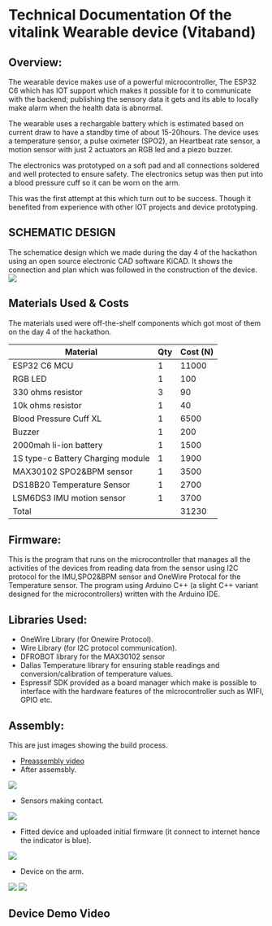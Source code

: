 # Technical Documentation Of the vitalink Wearable device (Vitaband)

## Overview:
The wearable device makes use of a powerful microcontroller, The ESP32 C6 which has IOT support which makes it possible for it to communicate with the backend; publishing the sensory data it gets and its able to locally make alarm when the health data is abnormal.

The wearable uses a rechargable battery which is estimated based on current draw to have a standby time of about 15-20hours. The device uses a temperature sensor, a pulse oximeter (SPO2), an Heartbeat rate sensor, a motion sensor with just 2 actuators an RGB led and a piezo buzzer.

The electronics was prototyped on a soft pad and all connections soldered and well protected to ensure safety. The electronics setup was then put into a blood pressure cuff so it can be worn on the arm.

This was the first attempt at this which turn out to be success. Though it benefited from experience with other IOT projects and device prototyping.


## SCHEMATIC DESIGN
The schematice design which we made during the day 4 of the hackathon using an open source electronic CAD software KiCAD. It shows the connection and plan which was followed in the construction of the device.
![](Vitalink_wearable_schematic/schematic.jpg)

## Materials Used & Costs
The materials used were off-the-shelf components which got most of them on the day 4 of the hackathon.

| Material | Qty | Cost (N) |
|---|---|---|
|ESP32 C6 MCU| 1| 11000|
|RGB LED| 1 | 100|
|330 ohms resistor| 3 | 90|
|10k ohms resistor| 1 | 40|
|Blood Pressure Cuff XL|1 | 6500|
|Buzzer| 1 | 200|
|2000mah li-ion battery| 1 | 1500|
|1S type-c Battery Charging module| 1 | 1900|
|MAX30102 SPO2&BPM sensor| 1| 3500|
|DS18B20 Temperature Sensor| 1| 2700|
|LSM6DS3 IMU motion sensor| 1 | 3700|
|Total|| 31230|

## Firmware:
This is the program that runs on the microcontroller that manages all the activities of the devices from reading data from the sensor using I2C protocol for the IMU,SPO2&BPM sensor and OneWire Protocal for the Temperature sensor. The program using Arduino C++ (a slight C++ variant designed for the microcontrollers) written with the Arduino IDE.

## Libraries Used:
- OneWire Library (for Onewire Protocol).
- Wire Library (for I2C protocol communication).
- DFROBOT library for the MAX30102 sensor
- Dallas Temperature library for ensuring stable readings and conversion/calibration of temperature values.
- Espressif SDK provided as a board manager which make is possible to interface with the hardware features of the microcontroller such as WIFI, GPIO etc.

## Assembly:
This are just images showing the build process.
- [Preassembly video](https://youtube.com/shorts/O5p0sgUI60w?si=YELc-EaVzkug4Nf-)
- After assemsbly. 

![](images/electronics_assembly.jpeg)
- Sensors making contact.

![](images/electronics_assembly_back.jpeg)
- Fitted device and uploaded initial firmware (it connect to internet hence the indicator is blue).

![](images/completed.jpeg)
- Device on the arm.

![](images/arm1.jpeg)
![](images/arm2.jpeg)

## Device Demo Video
